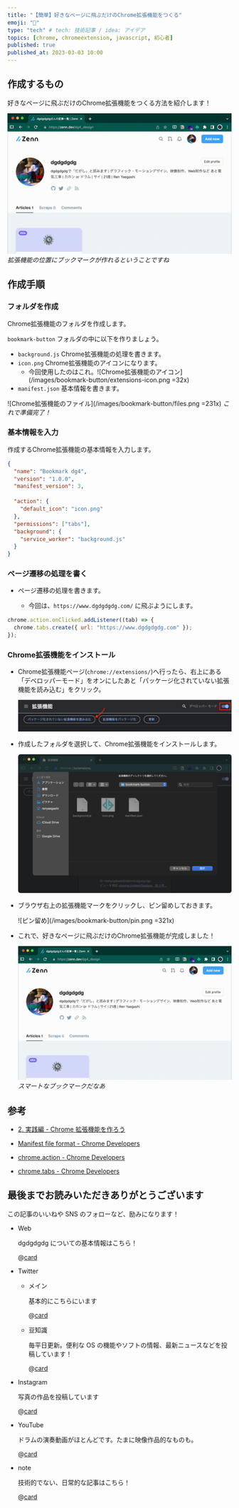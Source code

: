 ```yaml
---
title: "【簡単】好きなページに飛ぶだけのChrome拡張機能をつくる"
emoji: "🏰"
type: "tech" # tech: 技術記事 / idea: アイデア
topics: [chrome, chromeextension, javascript, 初心者]
published: true
published_at: 2023-03-03 10:00
---
```


## 作成するもの

好きなページに飛ぶだけのChrome拡張機能をつくる方法を紹介します！

![Chrome拡張機能の作成](/images/bookmark-button/demodemo.gif)
*拡張機能の位置にブックマークが作れるということですね*

## 作成手順

### フォルダを作成

Chrome拡張機能のフォルダを作成します。

`bookmark-button` フォルダの中に以下を作りましょう。

- `background.js` Chrome拡張機能の処理を書きます。
- `icon.png` Chrome拡張機能のアイコンになります。
  - 今回使用したのはこれ。![Chrome拡張機能のアイコン](/images/bookmark-button/extensions-icon.png =32x)
- `manifest.json` 基本情報を書きます。

![Chrome拡張機能のファイル](/images/bookmark-button/files.png =231x)
*これで準備完了！*

### 基本情報を入力

作成するChrome拡張機能の基本情報を入力します。

```json:manifest.json
{
  "name": "Bookmark dg4",
  "version": "1.0.0",
  "manifest_version": 3,

  "action": {
    "default_icon": "icon.png"
  },
  "permissions": ["tabs"],
  "background": {
    "service_worker": "background.js"
  }
}
```

### ページ遷移の処理を書く

- ページ遷移の処理を書きます。

  - 今回は、`https://www.dgdgdgdg.com/` に飛ぶようにします。

```js:background.js
chrome.action.onClicked.addListener((tab) => {
  chrome.tabs.create({ url: "https://www.dgdgdgdg.com" });
});
```

### Chrome拡張機能をインストール

- Chrome拡張機能ページ(`chrome://extensions/`)へ行ったら、右上にある「デベロッパーモード」をオンにしたあと「パッケージ化されていない拡張機能を読み込む」をクリック。

  ![Chrome拡張機能のインストール](/images/bookmark-button/install.png)

- 作成したフォルダを選択して、Chrome拡張機能をインストールします。

  ![フォルダ選択](/images/bookmark-button/install2.png)

- ブラウザ右上の拡張機能マークをクリックし、ピン留めしておきます。

  ![ピン留め](/images/bookmark-button/pin.png =321x)

- これで、好きなページに飛ぶだけのChrome拡張機能が完成しました！

  ![Chrome拡張機能の作成](/images/bookmark-button/demodemo.gif)
*スマートなブックマークだなあ*

## 参考

- [2. 実践編 - Chrome 拡張機能を作ろう](https://www2.kobe-u.ac.jp/~tnishida/programming/ChromeExtension-02.html)

- [Manifest file format - Chrome Developers](https://developer.chrome.com/docs/extensions/mv3/manifest/)

- [chrome.action - Chrome Developers](https://developer.chrome.com/docs/extensions/reference/action/)

- [chrome.tabs - Chrome Developers](https://developer.chrome.com/docs/extensions/reference/tabs/)

## 最後までお読みいただきありがとうございます

この記事のいいねや SNS のフォローなど、励みになります！

- Web

  dgdgdgdg についての基本情報はこちら！

  @[card](https://www.dgdgdgdg.com/)

- Twitter

  - メイン

    基本的にこちらにいます

    @[card](https://twitter.com/dg4_design)

  - 豆知識

    毎平日更新。便利な OS の機能やソフトの情報、最新ニュースなどを投稿しています！

    @[card](https://twitter.com/RenRenTipsTree)

- Instagram

  写真の作品を投稿しています

  @[card](https://instagram.com/dg4_design)

- YouTube

  ドラムの演奏動画がほとんどです。たまに映像作品的なものも。

  @[card](https://www.youtube.com/@dg4_design)

- note

  技術的でない、日常的な記事はこちら！

  @[card](https://note.com/dg4_design)
